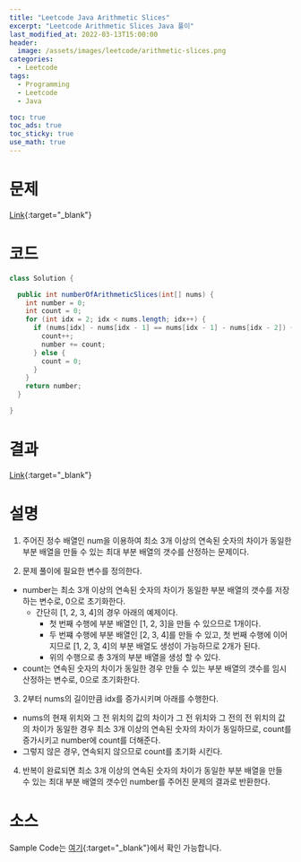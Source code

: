 ```yaml
---
title: "Leetcode Java Arithmetic Slices"
excerpt: "Leetcode Arithmetic Slices Java 풀이"
last_modified_at: 2022-03-13T15:00:00
header:
  image: /assets/images/leetcode/arithmetic-slices.png
categories:
  - Leetcode
tags:
  - Programming
  - Leetcode
  - Java

toc: true
toc_ads: true
toc_sticky: true
use_math: true
---
```

# 문제
[Link](https://leetcode.com/problems/arithmetic-slices/){:target="_blank"}

# 코드
```java
class Solution {

  public int numberOfArithmeticSlices(int[] nums) {
    int number = 0;
    int count = 0;
    for (int idx = 2; idx < nums.length; idx++) {
      if (nums[idx] - nums[idx - 1] == nums[idx - 1] - nums[idx - 2]) {
        count++;
        number += count;
      } else {
        count = 0;
      }
    }
    return number;
  }

}
```

# 결과
[Link](https://leetcode.com/submissions/detail/658973072/){:target="_blank"}

# 설명
1. 주어진 정수 배열인 num을 이용하여 최소 3개 이상의 연속된 숫자의 차이가 동일한 부분 배열을 만들 수 있는 최대 부분 배열의 갯수를 산정하는 문제이다.

2. 문제 풀이에 필요한 변수를 정의한다.
- number는 최소 3개 이상의 연속된 숫자의 차이가 동일한 부분 배열의 갯수를 저장하는 변수로, 0으로 초기화한다.
  - 간단히 [1, 2, 3, 4]의 경우 아래의 예제이다.
    - 첫 번째 수행에 부분 배열인 [1, 2, 3]을 만들 수 있으므로 1개이다.
    - 두 번쨰 수행에 부분 배열인 [2, 3, 4]를 만들 수 있고, 첫 번째 수행에 이어지므로 [1, 2, 3, 4]의 부분 배열도 생성이 가능하므로 2개가 된다.
    - 위의 수행으로 총 3개의 부분 배열을 생성 할 수 있다.
- count는 연속된 숫자의 차이가 동일한 경우 만들 수 있는 부분 배열의 갯수를 임시 산정하는 변수로, 0으로 초기화한다.

3. 2부터 nums의 길이만큼 idx를 증가시키며 아래를 수행한다.
- nums의 현재 위치와 그 전 위치의 값의 차이가 그 전 위치와 그 전의 전 위치의 값의 차이가 동일한 경우 최소 3개 이상의 연속된 숫자의 차이가 동일하므로, count를 증가시키고 number에 count를 더해준다.
- 그렇지 않은 경우, 연속되지 않으므로 count를 초기화 시킨다.

4. 반복이 완료되면 최소 3개 이상의 연속된 숫자의 차이가 동일한 부분 배열을 만들 수 있는 최대 부분 배열의 갯수인 number를 주어진 문제의 결과로 반환한다.

# 소스
Sample Code는 [여기](https://github.com/GracefulSoul/leetcode/blob/master/src/main/java/gracefulsoul/problems/ArithmeticSlices.java){:target="_blank"}에서 확인 가능합니다.
